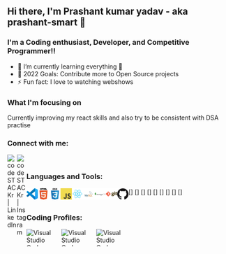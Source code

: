 ## Hi there, I'm Prashant kumar yadav - aka prashant-smart 👋 

### I'm a Coding enthusiast, Developer, and Competitive Programmer!!

- 🌱 I’m currently learning everything 🤣
- 🥅 2022 Goals: Contribute more to Open Source projects
- ⚡ Fun fact: I love to watching webshows

### What I'm focusing on

Currently improving my react skills and also try to be consistent with DSA practise

### Connect with me:

[<img align="left" alt="codeSTACKr | LinkedIn"  width="22px" src="https://cdn.jsdelivr.net/npm/simple-icons@v3/icons/linkedin.svg" />][linkedin]
[<img align="left" alt="codeSTACKr | Instagram" width="22px" src="https://cdn.jsdelivr.net/npm/simple-icons@v3/icons/instagram.svg" />][instagram]

<br />

### Languages and Tools:

[<img align="left" alt="Visual Studio Code" width="26px" src="https://raw.githubusercontent.com/github/explore/80688e429a7d4ef2fca1e82350fe8e3517d3494d/topics/visual-studio-code/visual-studio-code.png" />]
[<img align="left" alt="HTML5" width="26px" src="https://raw.githubusercontent.com/github/explore/80688e429a7d4ef2fca1e82350fe8e3517d3494d/topics/html/html.png" />]
[<img align="left" alt="CSS3" width="26px" src="https://raw.githubusercontent.com/github/explore/80688e429a7d4ef2fca1e82350fe8e3517d3494d/topics/css/css.png" />]
[<img align="left" alt="JavaScript" width="26px" src="https://raw.githubusercontent.com/github/explore/80688e429a7d4ef2fca1e82350fe8e3517d3494d/topics/javascript/javascript.png" />]
[<img align="left" alt="React" width="26px" src="https://raw.githubusercontent.com/github/explore/80688e429a7d4ef2fca1e82350fe8e3517d3494d/topics/react/react.png" />]
[<img align="left" alt="MySQL" width="26px" src="https://raw.githubusercontent.com/github/explore/80688e429a7d4ef2fca1e82350fe8e3517d3494d/topics/mysql/mysql.png" />]
[<img align="left" alt="MongoDB" width="26px" src="https://raw.githubusercontent.com/github/explore/80688e429a7d4ef2fca1e82350fe8e3517d3494d/topics/mongodb/mongodb.png" />]
[<img align="left" alt="Git" width="26px" src="https://raw.githubusercontent.com/github/explore/80688e429a7d4ef2fca1e82350fe8e3517d3494d/topics/git/git.png" />]
[<img align="left" alt="GitHub" width="26px" src="https://raw.githubusercontent.com/github/explore/78df643247d429f6cc873026c0622819ad797942/topics/github/github.png" />]
<br />
<br />

### Coding Profiles:

[<img align="left" alt="Visual Studio Code" height="40px" width="80px" src="https://codeforces.org/s/46116/images/codeforces-logo-with-telegram.png" />][codeforces]
[<img align="left" alt="Visual Studio Code" height="40px" width="80px" src="https://assets.leetcode.com/static_assets/public/webpack_bundles/images/logo-dark.e99485d9b.svg" />][leetcode]
[<img align="left" alt="Visual Studio Code" height="40px" width="80px" src="https://cdn.codechef.com/images/cc-logo-sd.svg" />][codechef]


[instagram]: https://www.instagram.com/i_am_yadav___prashant__/
[linkedin]: https://www.linkedin.com/in/prashant-kumar-yadav-a08456204/
[codeforces]: https://codeforces.com/profile/code_hobby
[leetcode]: https://leetcode.com/2020UCB6009/
[codechef]: https://www.codechef.com/users/code_hobby